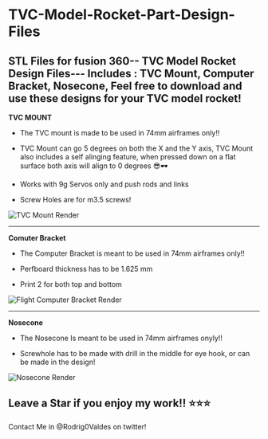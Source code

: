 # TVC-Model-Rocket-Part-Design-Files
STL Files for fusion 360-- TVC Model Rocket Design Files--- Includes : TVC Mount, Computer Bracket, Nosecone, 
Feel free to download and use these designs for your TVC model rocket!
--------------------------------------------------------------------------------------------------------------
**TVC MOUNT**

- The TVC mount is made to be used in 74mm airframes only!!

- TVC Mount can go 5 degrees on both the X and the Y axis, TVC Mount also includes a self alinging feature, when pressed down on a flat surface both axis will align to 0 degrees 😎🕶️

- Works with 9g Servos only and push rods and links

- Screw Holes are for m3.5 screws!

![TVC Mount Render](https://user-images.githubusercontent.com/110515940/184067739-5f6a1ec0-3295-4fe7-8c9d-e6f4df8ecc63.png)

--------------------------------------------------------------------------------------------------------------

**Comuter Bracket** 

- The Computer Bracket is meant to be used in 74mm airframes only!!

- Perfboard thickness has to be 1.625 mm

- Print 2 for both top and bottom

![Flight Computer Bracket Render](https://user-images.githubusercontent.com/110515940/184067800-c70b0101-0cad-4aec-ae4c-f7f31fe85c98.png)

--------------------------------------------------------------------------------------------------------------

**Nosecone**

- The Nosecone Is meant to be used in 74mm airframes onyly!!

- Screwhole has to be made with drill in the middle for eye hook, or can be made in the design!

![Nosecone Render](https://user-images.githubusercontent.com/110515940/184067823-d128f088-7cbd-46a5-8095-8d33d9fae12f.png)

Leave a Star if you enjoy my work!! ⭐⭐⭐
-------------------------------------------------------------------------------------------------------------

Contact Me in @Rodrig0Valdes on twitter!
